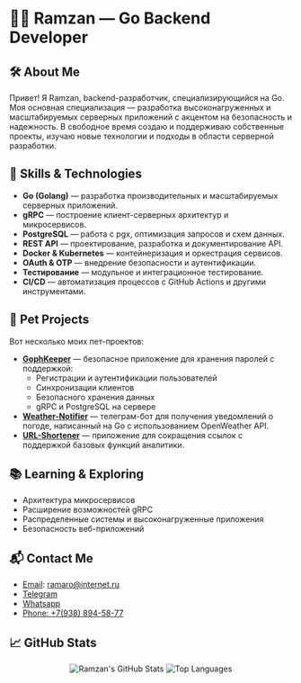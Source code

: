 # 👨‍💻 Ramzan — Go Backend Developer

## 🛠️ About Me

Привет! Я Ramzan, backend-разработчик, специализирующийся на Go. Моя основная специализация — разработка высоконагруженных и масштабируемых серверных приложений с акцентом на безопасность и надежность. В свободное время создаю и поддерживаю собственные проекты, изучаю новые технологии и подходы в области серверной разработки.

## 🔧 Skills & Technologies

- **Go (Golang)** — разработка производительных и масштабируемых серверных приложений.
- **gRPC** — построение клиент-серверных архитектур и микросервисов.
- **PostgreSQL** — работа с pgx, оптимизация запросов и схем данных.
- **REST API** — проектирование, разработка и документирование API.
- **Docker & Kubernetes** — контейнеризация и оркестрация сервисов.
- **OAuth & OTP** — внедрение безопасности и аутентификации.
- **Тестирование** — модульное и интеграционное тестирование.
- **CI/CD** — автоматизация процессов с GitHub Actions и другими инструментами.

## 🚀 Pet Projects

Вот несколько моих пет-проектов:

- **[GophKeeper](https://github.com/imbroux/GophKeeper)** — безопасное приложение для хранения паролей с поддержкой:
  - Регистрации и аутентификации пользователей
  - Синхронизации клиентов
  - Безопасного хранения данных
  - gRPC и PostgreSQL на сервере
- **[Weather-Notifier](https://github.com/ваш-аккаунт/Weather-Notifier)** — телеграм-бот для получения уведомлений о погоде, написанный на Go с использованием OpenWeather API.
- **[URL-Shortener](https://github.com/ваш-аккаунт/URL-Shortener)** — приложение для сокращения ссылок с поддержкой базовых функций аналитики.

## 📚 Learning & Exploring

- Архитектура микросервисов
- Расширение возможностей gRPC
- Распределенные системы и высоконагруженные приложения
- Безопасность веб-приложений

## 📬 Contact Me

- [Email](mailto:ramaro@internet.ru): ramaro@internet.ru
- [Telegram](https://t.me/imbroux)
- [Whatsapp](https://api.whatsapp.com/send?phone=79388945877)
- <a href="tel:+79388945877">Phone: +7(938) 894-58-77</a>

## 📈 GitHub Stats

<div align="center">

![Ramzan's GitHub Stats](https://github-readme-stats.vercel.app/api?username=imbroux&show_icons=true&theme=radical&hide=prs)
![Top Languages](https://github-readme-stats.vercel.app/api/top-langs/?username=imbroux&layout=compact&theme=radical)

</div>
